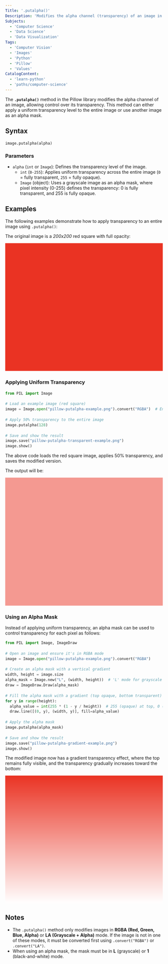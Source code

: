 ```yaml
---
Title: '.putalpha()'
Description: 'Modifies the alpha channel (transparency) of an image in the Pillow library.'
Subjects:
  - 'Computer Science'
  - 'Data Science'
  - 'Data Visualization'
Tags:
  - 'Computer Vision'
  - 'Images'
  - 'Python'
  - 'Pillow'
  - 'Values'
CatalogContent:
  - 'learn-python'
  - 'paths/computer-science'
---
```


The **`.putalpha()`** method in the Pillow library modifies the alpha channel of an image, allowing control over its transparency. This method can either apply a uniform transparency level to the entire image or use another image as an alpha mask.

## Syntax

```pseudo
image.putalpha(alpha)
```

### Parameters

- `alpha` (`int` or `Image`): Defines the transparency level of the image.
  - `int` (`0-255`): Applies uniform transparency across the entire image (`0` = fully transparent, `255` = fully opaque).
  - `Image` (object): Uses a grayscale image as an alpha mask, where pixel intensity (0-255) defines the transparency: 0 is fully transparent, and 255 is fully opaque.

## Examples

The following examples demonstrate how to apply transparency to an entire image using `.putalpha()`:

The original image is a _200x200_ red square with full opacity:

![The original image is a 200x200 red square with full opacity](https://raw.githubusercontent.com/Codecademy/docs/main/media/pillow-putalpha-example.png)

### Applying Uniform Transparency

```py
from PIL import Image

# Load an example image (red square)
image = Image.open("pillow-putalpha-example.png").convert("RGBA")  # Ensure RGBA mode

# Apply 50% transparency to the entire image
image.putalpha(128)

# Save and show the result
image.save("pillow-putalpha-transparent-example.png")
image.show()
```

The above code loads the red square image, applies 50% transparency, and saves the modified version.

The output will be:

![The modified image has 50% transparency, making it appear faded.](https://raw.githubusercontent.com/Codecademy/docs/main/media/pillow-putalpha-transparent-example.png)

### Using an Alpha Mask

Instead of applying uniform transparency, an alpha mask can be used to control transparency for each pixel as follows:

```py
from PIL import Image, ImageDraw

# Open an image and ensure it's in RGBA mode
image = Image.open("pillow-putalpha-example.png").convert("RGBA")

# Create an alpha mask with a vertical gradient
width, height = image.size
alpha_mask = Image.new("L", (width, height))  # 'L' mode for grayscale (alpha values)
draw = ImageDraw.Draw(alpha_mask)

# Fill the alpha mask with a gradient (top opaque, bottom transparent)
for y in range(height):
  alpha_value = int(255 * (1 - y / height))  # 255 (opaque) at top, 0 (transparent) at bottom
  draw.line([(0, y), (width, y)], fill=alpha_value)

# Apply the alpha mask
image.putalpha(alpha_mask)

# Save and show the result
image.save("pillow-putalpha-gradient-example.png")
image.show()
```

The modified image now has a gradient transparency effect, where the top remains fully visible, and the transparency gradually increases toward the bottom:

![The output image fades from fully opaque at the top to fully transparent at the bottom.](https://raw.githubusercontent.com/Codecademy/docs/main/media/pillow-putalpha-gradient-example.png)

## Notes

- The `.putalpha()` method only modifies images in **RGBA (Red, Green, Blue, Alpha)** or **LA (Grayscale + Alpha)** mode. If the image is not in one of these modes, it must be converted first using `.convert("RGBA")` or `.convert("LA")`.
- When using an alpha mask, the mask must be in **L** (grayscale) or **1** (black-and-white) mode.
